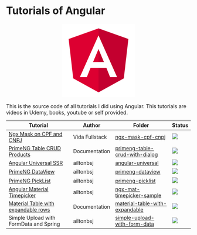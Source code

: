 # Tutorials of Angular

<p align="center"> 
<img src=".github/logo.png">
</p>

This is the source code of all tutorials I did using Angular. This tutorials are videos in Udemy, books, youtube or self provided.

| Tutorial                             | Author  | Folder                                                     | Status                                                       |
|--------------------------------------|---------|------------------------------------------------------------|--------------------------------------------------------------|
|[Ngx Mask on CPF and CNPJ](https://youtu.be/L145sRWlBQc)|Vida Fullstack|[ngx-mask-cpf-cnpj](ngx-mask-cpf-cnpj)|![](https://img.shields.io/badge/status-completed-brightgreen)|
|[PrimeNG Table CRUD Products](https://primeng.org/table)|Documentation|[primeng-table-crud-with-dialog](primeng-table-crud-with-dialog)|![](https://img.shields.io/badge/status-completed-brightgreen)|
|[Angular Universal SSR](https://angular.io/guide/universal)|ailtonbsj|[angular-universal](angular-universal)|![](https://img.shields.io/badge/status-completed-brightgreen)|
|[PrimeNG DataView](https://primeng.org/dataview)|ailtonbsj|[primeng-dataview](primeng-dataview)|![](https://img.shields.io/badge/status-completed-brightgreen)|
|[PrimeNG PickList](https://primeng.org/picklist)|ailtonbsj|[primeng-picklist](primeng-picklist)|![](https://img.shields.io/badge/status-completed-brightgreen)|
|[Angular Material Timepicker](https://tonysamperi.github.io/ngx-mat-timepicker/)|ailtonbsj|[ngx-mat-timepicker-sample](ngx-mat-timepicker-sample)|![](https://img.shields.io/badge/status-completed-brightgreen)|
|[Material Table with expandable rows](https://material.angular.io/components/table/examples#table-expandable-rows)|Documentation|[material-table-with-expandable](material-table-with-expandable)|![](https://img.shields.io/badge/status-completed-brightgreen)|
|Simple Upload with FormData and Spring|ailtonbsj|[simple-upload-with-form-data](simple-upload-with-form-data)|![](https://img.shields.io/badge/status-completed-brightgreen)|